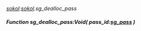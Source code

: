 _[sokol](../../modules/sokol/sokol-module.md):[sokol](../../modules/sokol/sokol-module.md).sg\_dealloc\_pass_
##### Function sg\_dealloc\_pass:Void( pass_id:[sg_pass](../../modules/sokol/sokol-sg_pass.md) )
